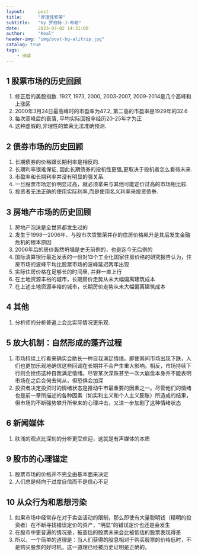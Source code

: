 ```yaml
---
layout:     post
title:      "非理性繁荣"
subtitle:   "by 罗伯特·J·希勒"
date:       2023-07-02 14:31:00
author:     "Keal"
header-img: "img/post-bg-alitrip.jpg"
catalog: true
tags:
    - 阅读
---
```


## 1 股票市场的历史回顾

1. 修正后的美股指数. 1927, 1973, 2000, 2003-2007, 2009-2014是几个高峰和上涨区
2. 2000年3月24日最高峰时的市盈率为47.2, 第二高的市盈率是1929年的32.6
3. 每次高峰后的衰落, 平均实际回报率经历20-25年才为正
4. 这种虚假的,非理性的繁荣无法准确预测.

## 2 债券市场的历史回顾

1. 长期债券的价格跟长期利率是相反的.
2. 长期利率很难保证, 因此长期债券的投机性更强,更取决于投机者怎么看待未来.
3. 市盈率和长期利率并没有明显的强关系.
4. 一旦股票市场定价明显过高，就必须拿来与其他可能定价过高的市场相比较.
5. 投资者无法正确的使用实际利率,而是使用名义利率来投资债券.

## 3 房地产市场的历史回顾

1. 房地产泡沫是全世界都发生过的
2. 发生于1998—2006年、与股市次贷繁荣并存的住房价格飙升是其后发生金融危机的根本原因
3. 2006年后的房价轰然坍塌是史无前例的，也是迄今无后例的
4. 国际清算银行最近发表的一份对13个工业化国家住房价格的研究报告认为，住房市场的波峰平均比股票市场的波峰延迟两年出现
5. 实际住房价格在足够长的时间里, 并非一直上行
6. 在土地资源丰裕的城市，长期房价走势从未大幅偏离建筑成本
7. 在上述土地资源丰裕的城市，长期房价走势从未大幅偏离建筑成本

## 4 其他

1. 分析师的分析普遍上会比实际情况更乐观.

## 5 放大机制：自然形成的蓬齐过程

1. 市场持续上行看来确实会助长一种自我满足情绪。即使其间市场出现下跌，人们也更加乐观地确信这些回调在长期并不会产生重大影响。相反，市场持续下行则会挫伤这种自我满足情绪。尽管某次深跌甚至一次大崩盘本身并不能表明市场在之后会何去何从，但恐惧会加深
2. 投资者决定投资时的情绪状态是推动牛市最重要的因素之一。尽管他们的情绪也是前一章所描述的各种因素（如实利主义和个人主义膨胀）所造成的结果，但市场的不断强势攀升所带来的心理冲击，又进一步加剧了这种情绪状态

## 6 新闻媒体

1. 肤浅的观点比深刻的分析更受欢迎，这就是有声媒体的本质

## 9 股市的心理锚定

1. 股票市场的价格并不完全由基本面来决定
2. 人们总是倾向于过度自信而不是信心不足

## 10 从众行为和思想污染

1. 如果市场中经常存在对于卖空活动的限制，那么即使有大量聪明钱（精明的投资者）在不断寻找错误定价的资产，“明显”的错误定价也还是会发生
2. 在股市中更普遍的情况是，被高估的股票未来会比被低估的股票表现得差
3. 所以，一个简单的道理是：当人们获得的股息相对于购买股票的价格低时，不是购买股票的好时机，这一道理已经被历史证明是正确的。